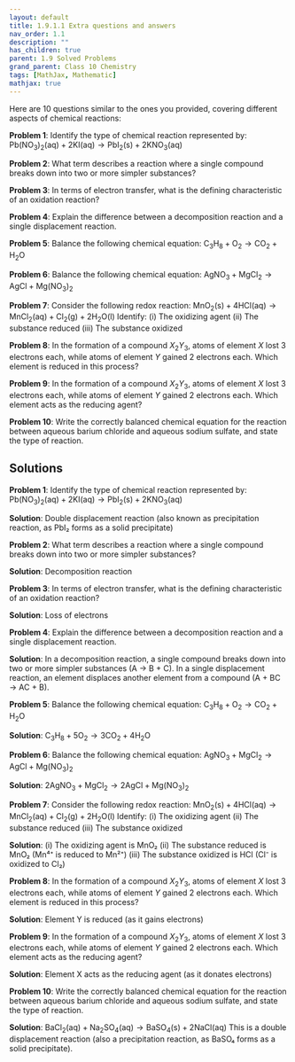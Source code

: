 ```yaml
---
layout: default
title: 1.9.1.1 Extra questions and answers
nav_order: 1.1
description: ""
has_children: true
parent: 1.9 Solved Problems
grand_parent: Class 10 Chemistry 
tags: [MathJax, Mathematic]
mathjax: true
---
```


Here are 10 questions similar to the ones you provided, covering different aspects of chemical reactions:

**Problem 1**: Identify the type of chemical reaction represented by: $\mathrm{Pb(NO_3)_2(aq) + 2KI(aq) \longrightarrow PbI_2(s) + 2KNO_3(aq)}$

**Problem 2**: What term describes a reaction where a single compound breaks down into two or more simpler substances?

**Problem 3**: In terms of electron transfer, what is the defining characteristic of an oxidation reaction?

**Problem 4**: Explain the difference between a decomposition reaction and a single displacement reaction.

**Problem 5**: Balance the following chemical equation:
$\mathrm{C_3H_8} + \mathrm{O_2} \longrightarrow \mathrm{CO_2} + \mathrm{H_2O}$

**Problem 6**: Balance the following chemical equation:
$\mathrm{AgNO_3} + \mathrm{MgCl_2} \longrightarrow \mathrm{AgCl} + \mathrm{Mg(NO_3)_2}$

**Problem 7**: Consider the following redox reaction:
$\mathrm{MnO_2(s) + 4HCl(aq) \longrightarrow MnCl_2(aq) + Cl_2(g) + 2H_2O(l)}$
Identify:
(i) The oxidizing agent
(ii) The substance reduced
(iii) The substance oxidized




**Problem 8**: In the formation of a compound $X_2Y_3$, atoms of element $X$ lost 3 electrons each, while atoms of element $Y$ gained 2 electrons each. Which element is reduced in this process?

**Problem 9**: In the formation of a compound $X_2Y_3$, atoms of element $X$ lost 3 electrons each, while atoms of element $Y$ gained 2 electrons each. Which element acts as the reducing agent?

**Problem 10**: Write the correctly balanced chemical equation for the reaction between aqueous barium chloride and aqueous sodium sulfate, and state the type of reaction.

## Solutions

**Problem 1**: Identify the type of chemical reaction represented by: $\mathrm{Pb(NO_3)_2(aq) + 2KI(aq) \longrightarrow PbI_2(s) + 2KNO_3(aq)}$

**Solution**: Double displacement reaction (also known as precipitation reaction, as PbI₂ forms as a solid precipitate)

**Problem 2**: What term describes a reaction where a single compound breaks down into two or more simpler substances?

**Solution**: Decomposition reaction

**Problem 3**: In terms of electron transfer, what is the defining characteristic of an oxidation reaction?

**Solution**: Loss of electrons

**Problem 4**: Explain the difference between a decomposition reaction and a single displacement reaction.

**Solution**: In a decomposition reaction, a single compound breaks down into two or more simpler substances (A → B + C). In a single displacement reaction, an element displaces another element from a compound (A + BC → AC + B).

**Problem 5**: Balance the following chemical equation:
$\mathrm{C_3H_8} + \mathrm{O_2} \longrightarrow \mathrm{CO_2} + \mathrm{H_2O}$

**Solution**: $\mathrm{C_3H_8} + 5\mathrm{O_2} \longrightarrow 3\mathrm{CO_2} + 4\mathrm{H_2O}$

**Problem 6**: Balance the following chemical equation:
$\mathrm{AgNO_3} + \mathrm{MgCl_2} \longrightarrow \mathrm{AgCl} + \mathrm{Mg(NO_3)_2}$

**Solution**: $2\mathrm{AgNO_3} + \mathrm{MgCl_2} \longrightarrow 2\mathrm{AgCl} + \mathrm{Mg(NO_3)_2}$

**Problem 7**: Consider the following redox reaction:
$\mathrm{MnO_2(s) + 4HCl(aq) \longrightarrow MnCl_2(aq) + Cl_2(g) + 2H_2O(l)}$
Identify:
(i) The oxidizing agent
(ii) The substance reduced
(iii) The substance oxidized

**Solution**:
(i) The oxidizing agent is MnO₂
(ii) The substance reduced is MnO₂ (Mn⁴⁺ is reduced to Mn²⁺)
(iii) The substance oxidized is HCl (Cl⁻ is oxidized to Cl₂)

**Problem 8**: In the formation of a compound $X_2Y_3$, atoms of element $X$ lost 3 electrons each, while atoms of element $Y$ gained 2 electrons each. Which element is reduced in this process?

**Solution**: Element Y is reduced (as it gains electrons)

**Problem 9**: In the formation of a compound $X_2Y_3$, atoms of element $X$ lost 3 electrons each, while atoms of element $Y$ gained 2 electrons each. Which element acts as the reducing agent?

**Solution**: Element X acts as the reducing agent (as it donates electrons)

**Problem 10**: Write the correctly balanced chemical equation for the reaction between aqueous barium chloride and aqueous sodium sulfate, and state the type of reaction.

**Solution**: $\mathrm{BaCl_2(aq) + Na_2SO_4(aq) \longrightarrow BaSO_4(s) + 2NaCl(aq)}$
This is a double displacement reaction (also a precipitation reaction, as BaSO₄ forms as a solid precipitate).
